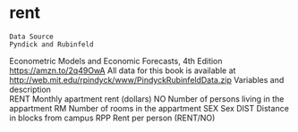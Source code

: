 # rent
	Data Source 
	Pyndick and Rubinfeld
  Econometric Models and Economic Forecasts, 4th Edition
	https://amzn.to/2q49OwA
  All data for this book is available at http://web.mit.edu/rpindyck/www/PindyckRubinfeldData.zip
Variables and description	
RENT	Monthly apartment rent (dollars)
NO	Number of persons living in the appartment
RM	Number of rooms in the appartment
SEX	Sex
DIST	Distance in blocks from campus
RPP	Rent per person (RENT/NO)
